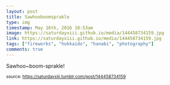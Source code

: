 ```yaml
---
layout: post
title: Sawhooboomsprakle
type: img
timestamp: May 16th, 2016 10:53am
image: https://saturdayxiii.github.io/media/144458734159.jpg
link: https://saturdayxiii.github.io/media/144458734159.jpg
tags: ["fireworks", "hokkaido", "hanabi", "photography"]
comments: true
---
```


Sawhoo~boom-sprakle!
 
  
<small>source: https://saturdayxiii.tumblr.com/post/144458734159</small>